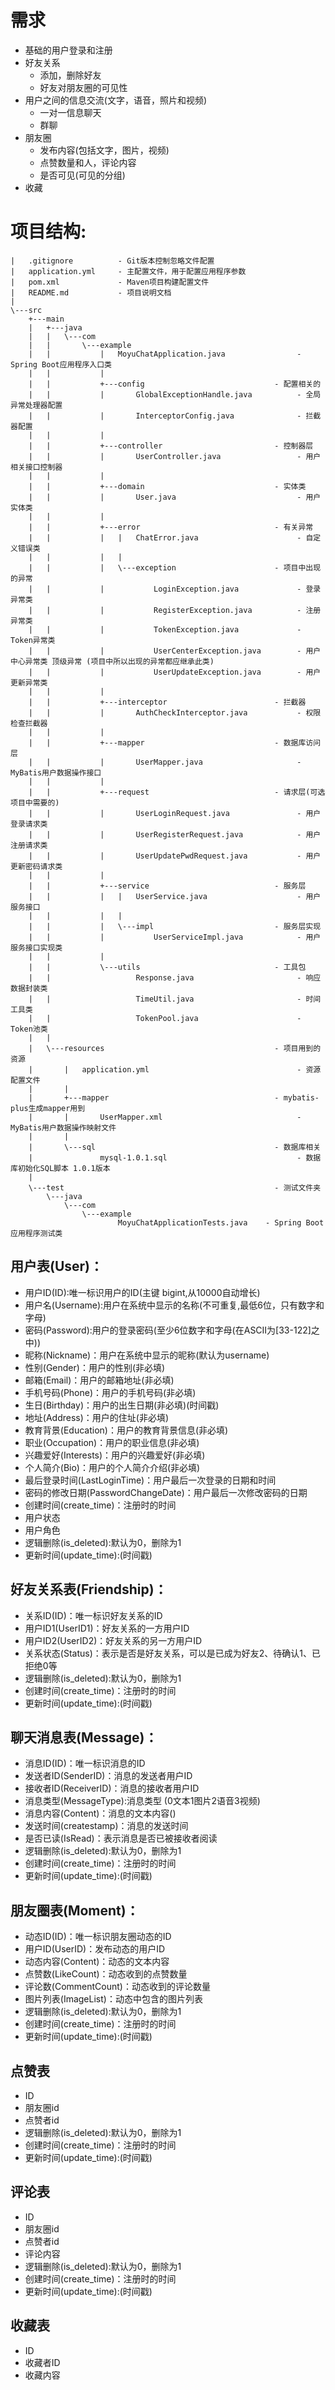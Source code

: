 # 需求

* 基础的用户登录和注册
* 好友关系
    * 添加，删除好友
    * 好友对朋友圈的可见性
* 用户之间的信息交流(文字，语音，照片和视频)
    * 一对一信息聊天
    * 群聊
* 朋友圈
    * 发布内容(包括文字，图片，视频)
    * 点赞数量和人，评论内容
    * 是否可见(可见的分组)
* 收藏

# 项目结构:

```.
|   .gitignore          - Git版本控制忽略文件配置
|   application.yml     - 主配置文件，用于配置应用程序参数
|   pom.xml             - Maven项目构建配置文件
|   README.md           - 项目说明文档
|
\---src
    +---main
    |   +---java
    |   |   \---com
    |   |       \---example
    |   |           |   MoyuChatApplication.java                - Spring Boot应用程序入口类
    |   |           |
    |   |           +---config                             - 配置相关的
    |   |           |       GlobalExceptionHandle.java          - 全局异常处理器配置
    |   |           |       InterceptorConfig.java              - 拦截器配置
    |   |           |
    |   |           +---controller                         - 控制器层
    |   |           |       UserController.java                 - 用户相关接口控制器
    |   |           |
    |   |           +---domain                             - 实体类
    |   |           |       User.java                           - 用户实体类
    |   |           |
    |   |           +---error                              - 有关异常
    |   |           |   |   ChatError.java                      - 自定义错误类
    |   |           |   |
    |   |           |   \---exception                      - 项目中出现的异常
    |   |           |           LoginException.java             - 登录异常类
    |   |           |           RegisterException.java          - 注册异常类
    |   |           |           TokenException.java             - Token异常类
    |   |           |           UserCenterException.java        - 用户中心异常类 顶级异常 (项目中所以出现的异常都应继承此类)
    |   |           |           UserUpdateException.java        - 用户更新异常类
    |   |           |
    |   |           +---interceptor                        - 拦截器
    |   |           |       AuthCheckInterceptor.java           - 权限检查拦截器
    |   |           |
    |   |           +---mapper                             - 数据库访问层
    |   |           |       UserMapper.java                     - MyBatis用户数据操作接口
    |   |           |
    |   |           +---request                            - 请求层(可选 项目中需要的)
    |   |           |       UserLoginRequest.java               - 用户登录请求类
    |   |           |       UserRegisterRequest.java            - 用户注册请求类
    |   |           |       UserUpdatePwdRequest.java           - 用户更新密码请求类
    |   |           |
    |   |           +---service                            - 服务层
    |   |           |   |   UserService.java                    - 用户服务接口
    |   |           |   |
    |   |           |   \---impl                           - 服务层实现
    |   |           |           UserServiceImpl.java            - 用户服务接口实现类
    |   |           |
    |   |           \---utils                              - 工具包
    |   |                   Response.java                       - 响应数据封装类
    |   |                   TimeUtil.java                       - 时间工具类
    |   |                   TokenPool.java                      - Token池类
    |   |
    |   \---resources                                      - 项目用到的资源
    |       |   application.yml                                 - 资源配置文件
    |       |
    |       +---mapper                                     - mybatis-plus生成mapper用到
    |       |       UserMapper.xml                              - MyBatis用户数据操作映射文件
    |       |
    |       \---sql                                        - 数据库相关
    |               mysql-1.0.1.sql                             - 数据库初始化SQL脚本 1.0.1版本
    |
    \---test                                               - 测试文件夹
        \---java
            \---com
                \---example
                        MoyuChatApplicationTests.java    - Spring Boot应用程序测试类

```

## 用户表(User)：

* 用户ID(ID):唯一标识用户的ID(主键 bigint,从10000自动增长)
* 用户名(Username):用户在系统中显示的名称(不可重复,最低6位，只有数字和字母)
* 密码(Password):用户的登录密码(至少6位数字和字母(在ASCII为[33-122]之中))
* 昵称(Nickname)：用户在系统中显示的昵称(默认为username)
* 性别(Gender)：用户的性别(非必填)
* 邮箱(Email)：用户的邮箱地址(非必填)
* 手机号码(Phone)：用户的手机号码(非必填)
* 生日(Birthday)：用户的出生日期(非必填)(时间戳)
* 地址(Address)：用户的住址(非必填)
* 教育背景(Education)：用户的教育背景信息(非必填)
* 职业(Occupation)：用户的职业信息(非必填)
* 兴趣爱好(Interests)：用户的兴趣爱好(非必填)
* 个人简介(Bio)：用户的个人简介介绍(非必填)
* 最后登录时间(LastLoginTime)：用户最后一次登录的日期和时间
* 密码的修改日期(PasswordChangeDate)：用户最后一次修改密码的日期
* 创建时间(create_time)：注册时的时间
* 用户状态
* 用户角色
* 逻辑删除(is_deleted):默认为0，删除为1
* 更新时间(update_time):(时间戳)

## 好友关系表(Friendship)：

* 关系ID(ID)：唯一标识好友关系的ID
* 用户ID1(UserID1)：好友关系的一方用户ID
* 用户ID2(UserID2)：好友关系的另一方用户ID
* 关系状态(Status)：表示是否是好友关系，可以是已成为好友2、待确认1、已拒绝0等
* 逻辑删除(is_deleted):默认为0，删除为1
* 创建时间(create_time)：注册时的时间
* 更新时间(update_time):(时间戳)

## 聊天消息表(Message)：

* 消息ID(ID)：唯一标识消息的ID
* 发送者ID(SenderID)：消息的发送者用户ID
* 接收者ID(ReceiverID)：消息的接收者用户ID
* 消息类型(MessageType):消息类型 (0文本1图片2语音3视频)
* 消息内容(Content)：消息的文本内容()
* 发送时间(createstamp)：消息的发送时间
* 是否已读(IsRead)：表示消息是否已被接收者阅读
* 逻辑删除(is_deleted):默认为0，删除为1
* 创建时间(create_time)：注册时的时间
* 更新时间(update_time):(时间戳)

## 朋友圈表(Moment)：

* 动态ID(ID)：唯一标识朋友圈动态的ID
* 用户ID(UserID)：发布动态的用户ID
* 动态内容(Content)：动态的文本内容
* 点赞数(LikeCount)：动态收到的点赞数量
* 评论数(CommentCount)：动态收到的评论数量
* 图片列表(ImageList)：动态中包含的图片列表
* 逻辑删除(is_deleted):默认为0，删除为1
* 创建时间(create_time)：注册时的时间
* 更新时间(update_time):(时间戳)

## 点赞表

* ID
* 朋友圈id
* 点赞者id
* 逻辑删除(is_deleted):默认为0，删除为1
* 创建时间(create_time)：注册时的时间
* 更新时间(update_time):(时间戳)

## 评论表

* ID
* 朋友圈id
* 点赞者id
* 评论内容
* 逻辑删除(is_deleted):默认为0，删除为1
* 创建时间(create_time)：注册时的时间
* 更新时间(update_time):(时间戳)

## 收藏表

* ID
* 收藏者ID
* 收藏内容